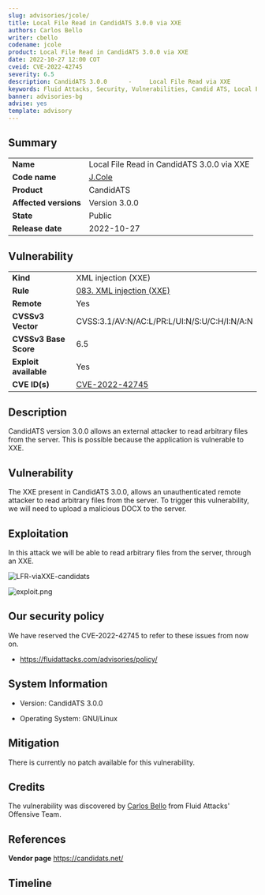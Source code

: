 ```yaml
---
slug: advisories/jcole/
title: Local File Read in CandidATS 3.0.0 via XXE
authors: Carlos Bello
writer: cbello
codename: jcole
product: Local File Read in CandidATS 3.0.0 via XXE
date: 2022-10-27 12:00 COT
cveid: CVE-2022-42745
severity: 6.5
description: CandidATS 3.0.0      -     Local File Read via XXE
keywords: Fluid Attacks, Security, Vulnerabilities, Candid ATS, Local File Read, XXE
banner: advisories-bg
advise: yes
template: advisory
---
```


## Summary

|                       |                                                                    |
| --------------------- | -------------------------------------------------------------------|
| **Name**              | Local File Read in CandidATS 3.0.0 via XXE                         |
| **Code name**         | [J.Cole](https://en.wikipedia.org/wiki/J._Cole)                    |
| **Product**           | CandidATS                                                          |
| **Affected versions** | Version 3.0.0                                                      |
| **State**             | Public                                                             |
| **Release date**      | 2022-10-27                                                         |

## Vulnerability

|                       |                                                                                                                             |
| --------------------- | ----------------------------------------------------------------------------------------------------------------------------|
| **Kind**              | XML injection (XXE)                                                                                                         |
| **Rule**              | [083. XML injection (XXE)](https://docs.fluidattacks.com/criteria/vulnerabilities/083)                                      |
| **Remote**            | Yes                                                                                                                         |
| **CVSSv3 Vector**     | CVSS:3.1/AV:N/AC:L/PR:L/UI:N/S:U/C:H/I:N/A:N                                                                                |
| **CVSSv3 Base Score** | 6.5                                                                                                                         |
| **Exploit available** | Yes                                                                                                                         |
| **CVE ID(s)**         | [CVE-2022-42745](https://cve.mitre.org/cgi-bin/cvename.cgi?name=CVE-2022-42745)                                             |

## Description

CandidATS version 3.0.0 allows an external attacker to read
arbitrary files from the server. This is possible because the
application is vulnerable to XXE.

## Vulnerability

The XXE present in CandidATS 3.0.0, allows an unauthenticated
remote attacker to read arbitrary files from the server. To
trigger this vulnerability, we will need to upload a malicious
DOCX to the server.

## Exploitation

In this attack we will be able to read arbitrary files from the
server, through an XXE.

![LFR-viaXXE-candidats](https://user-images.githubusercontent.com/51862990/198341860-dc2b0ff1-3761-48b8-ba1d-ed87f3c99bdd.gif)

![exploit.png](https://user-images.githubusercontent.com/51862990/198341712-701500cc-270f-44ed-8f3c-0bfc11ce1238.png)

## Our security policy

We have reserved the CVE-2022-42745 to refer to these issues from now on.

* https://fluidattacks.com/advisories/policy/

## System Information

* Version: CandidATS 3.0.0

* Operating System: GNU/Linux

## Mitigation

There is currently no patch available for this vulnerability.

## Credits

The vulnerability was discovered by [Carlos
Bello](https://www.linkedin.com/in/carlos-andres-bello) from Fluid Attacks'
Offensive Team.

## References

**Vendor page** <https://candidats.net/>

## Timeline

<time-lapse
  discovered="2022-10-11"
  contacted="2022-10-11"
  replied="2022-10-11"
  confirmed=""
  patched=""
  disclosure="2022-10-27">
</time-lapse>
